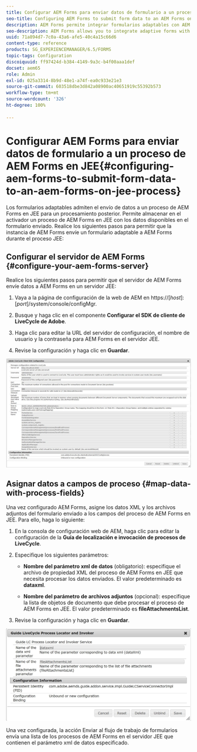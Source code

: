```yaml
---
title: Configurar AEM Forms para enviar datos de formulario a un proceso de AEM Forms en JEE
seo-title: Configuring AEM Forms to submit form data to an AEM Forms on JEE process
description: AEM Forms permite integrar formularios adaptables con AEM Forms en procesos JEE para procesar datos de formulario.
seo-description: AEM Forms allows you to integrate adaptive forms with AEM Forms on JEE processes for processing form data.
uuid: 71a894d7-7c0a-43a6-afe5-40c4a15c66d6
content-type: reference
products: SG_EXPERIENCEMANAGER/6.5/FORMS
topic-tags: Configuration
discoiquuid: ff97424d-b384-4149-9a3c-b4f00aaa1def
docset: aem65
role: Admin
exl-id: 025a3314-8b9d-48e1-a74f-ea0c933e21e3
source-git-commit: 603518dbe3d842a08900ac40651919c55392b573
workflow-type: tm+mt
source-wordcount: '326'
ht-degree: 100%

---
```


# Configurar AEM Forms para enviar datos de formulario a un proceso de AEM Forms en JEE{#configuring-aem-forms-to-submit-form-data-to-an-aem-forms-on-jee-process}

Los formularios adaptables admiten el envío de datos a un proceso de AEM Forms en JEE para un procesamiento posterior. Permite almacenar en el activador un proceso de AEM Forms en JEE con los datos disponibles en el formulario enviado. Realice los siguientes pasos para permitir que la instancia de AEM Forms envíe un formulario adaptable a AEM Forms durante el proceso JEE:

## Configurar el servidor de AEM Forms {#configure-your-aem-forms-server}

Realice los siguientes pasos para permitir que el servidor de AEM Forms envíe datos a AEM Forms en un servidor JEE:

1. Vaya a la página de configuración de la web de AEM en https://[*host*]:[*port*]/system/console/configMgr.

1. Busque y haga clic en el componente **Configurar el SDK de cliente de LiveCycle de Adobe**.
1. Haga clic para editar la URL del servidor de configuración, el nombre de usuario y la contraseña para AEM Forms en el servidor JEE.
1. Revise la configuración y haga clic en **Guardar**.

![Configurar el SDK de cliente de LiveCycle de Adobe](assets/clientsdkconfiguration.jpg)

## Asignar datos a campos de proceso {#map-data-with-process-fields}

Una vez configurado AEM Forms, asigne los datos XML y los archivos adjuntos del formulario enviado a los campos del proceso de AEM Forms en JEE. Para ello, haga lo siguiente:

1. En la consola de configuración web de AEM, haga clic para editar la configuración de la **Guía de localización e invocación de procesos de LiveCycle**.
1. Especifique los siguientes parámetros:

   * **Nombre del parámetro xml de datos** (obligatorio): especifique el archivo de propiedad XML del proceso de AEM Forms en JEE que necesita procesar los datos enviados. El valor predeterminado es **dataxml**.

   * **Nombre del parámetro de archivos adjuntos** (opcional): especifique la lista de objetos de documento que debe procesar el proceso de AEM Forms en JEE. El valor predeterminado es **fileAttachmentsList**.

1. Revise la configuración y haga clic en **Guardar**.

![Guía de localización e invocación de procesos de LiveCycle](assets/test3.jpg)

Una vez configurada, la acción Enviar al flujo de trabajo de formularios envía una lista de los procesos de AEM Forms en el servidor JEE que contienen el parámetro xml de datos especificado.

